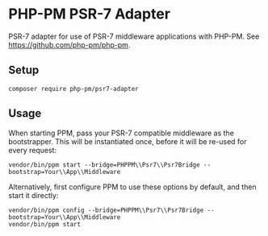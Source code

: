 # PHP-PM PSR-7 Adapter

PSR-7 adapter for use of PSR-7 middleware applications with PHP-PM.
See https://github.com/php-pm/php-pm.

## Setup

```
composer require php-pm/psr7-adapter
```

## Usage

When starting PPM, pass your PSR-7 compatible middleware as the bootstrapper.
This will be instantiated once, before it will be re-used for every request:

```
vendor/bin/ppm start --bridge=PHPPM\\Psr7\\Psr7Bridge --bootstrap=Your\\App\\Middleware
```

Alternatively, first configure PPM to use these options by default, and then start it directly:

```
vendor/bin/ppm config --bridge=PHPPM\\Psr7\\Psr7Bridge --bootstrap=Your\\App\\Middleware
vendor/bin/ppm start
```
